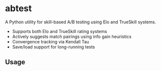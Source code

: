 # abtest

A Python utility for skill-based A/B testing using Elo and TrueSkill systems.

- Supports both Elo and TrueSkill rating systems
- Actively suggests match pairings using info gain heuristics
- Convergence tracking via Kendall Tau
- Save/load support for long-running tests

## Usage
